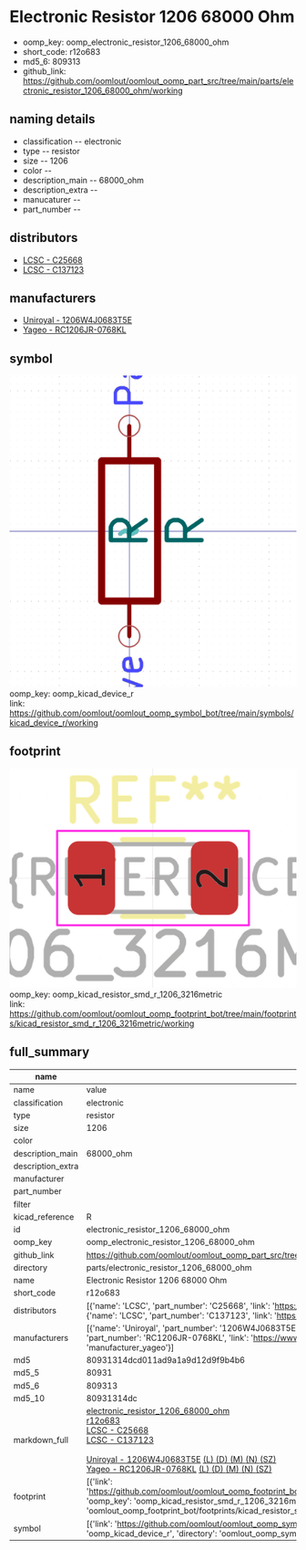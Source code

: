 # Electronic Resistor 1206 68000 Ohm

  
* oomp_key: oomp_electronic_resistor_1206_68000_ohm 
* short_code: r12o683
* md5_6: 809313  
* github_link: https://github.com/oomlout/oomlout_oomp_part_src/tree/main/parts/electronic_resistor_1206_68000_ohm/working  
## naming details
* classification -- electronic
* type -- resistor
* size -- 1206
* color -- 
* description_main -- 68000_ohm
* description_extra -- 
* manucaturer -- 
* part_number -- 

## distributors
* [LCSC - C25668](https://lcsc.com/product-detail/C25668.html)  
* [LCSC - C137123](https://lcsc.com/product-detail/C137123.html)  

## manufacturers
* [Uniroyal - 1206W4J0683T5E]()  
* [Yageo - RC1206JR-0768KL](https://www.yageo.com/en/Chart/Download/pdf/RC1206JR-0768KL)  

## symbol

![](symbol/0/working/working_600.png)  
oomp_key: oomp_kicad_device_r  
link: https://github.com/oomlout/oomlout_oomp_symbol_bot/tree/main/symbols/kicad_device_r/working  

## footprint

![](footprint/0/working/working_600.png)  
oomp_key: oomp_kicad_resistor_smd_r_1206_3216metric  
link: https://github.com/oomlout/oomlout_oomp_footprint_bot/tree/main/footprints/kicad_resistor_smd_r_1206_3216metric/working  

## full_summary
| name | value | 
| --- | --- | 
| name | value | 
| classification | electronic | 
| type | resistor | 
| size | 1206 | 
| color |  | 
| description_main | 68000_ohm | 
| description_extra |  | 
| manufacturer |  | 
| part_number |  | 
| filter |  | 
| kicad_reference | R | 
| id | electronic_resistor_1206_68000_ohm | 
| oomp_key | oomp_electronic_resistor_1206_68000_ohm | 
| github_link | https://github.com/oomlout/oomlout_oomp_part_src/tree/main/parts/electronic_resistor_1206_68000_ohm/working | 
| directory | parts/electronic_resistor_1206_68000_ohm | 
| name | Electronic Resistor 1206 68000 Ohm | 
| short_code | r12o683 | 
| distributors | [{'name': 'LCSC', 'part_number': 'C25668', 'link': 'https://lcsc.com/product-detail/C25668.html', 'id': 'distributor_lcsc'}, {'name': 'LCSC', 'part_number': 'C137123', 'link': 'https://lcsc.com/product-detail/C137123.html', 'id': 'distributor_lcsc'}] | 
| manufacturers | [{'name': 'Uniroyal', 'part_number': '1206W4J0683T5E', 'link': '', 'id': 'manufacturer_uniroyal'}, {'name': 'Yageo', 'part_number': 'RC1206JR-0768KL', 'link': 'https://www.yageo.com/en/Chart/Download/pdf/RC1206JR-0768KL', 'id': 'manufacturer_yageo'}] | 
| md5 | 80931314dcd011ad9a1a9d12d9f9b4b6 | 
| md5_5 | 80931 | 
| md5_6 | 809313 | 
| md5_10 | 80931314dc | 
| markdown_full | [electronic_resistor_1206_68000_ohm](https://github.com/oomlout/oomlout_oomp_part_src/tree/main/parts/electronic_resistor_1206_68000_ohm/working)<br>[r12o683](https://github.com/oomlout/oomlout_oomp_part_src/tree/main/parts/electronic_resistor_1206_68000_ohm/working)<br>[LCSC - C25668<br>](https://lcsc.com/product-detail/C25668.html)[LCSC - C137123<br>](https://lcsc.com/product-detail/C137123.html)<br>[Uniroyal - 1206W4J0683T5E]() [(L)  ](https://www.lcsc.com/search?q=1206W4J0683T5E)[(D)  ](https://www.digikey.com/en/products?,keywords=1206W4J0683T5E)[(M)  ](https://www.mouser.com/Search/Refine?Keyword=1206W4J0683T5E)[(N)  ](https://www.newark.com/search?st=1206W4J0683T5E)[(SZ)  ](https://so.szlcsc.com/global.html?k=1206W4J0683T5E)<br>[Yageo - RC1206JR-0768KL](https://www.yageo.com/en/Chart/Download/pdf/RC1206JR-0768KL) [(L)  ](https://www.lcsc.com/search?q=RC1206JR-0768KL)[(D)  ](https://www.digikey.com/en/products?,keywords=RC1206JR-0768KL)[(M)  ](https://www.mouser.com/Search/Refine?Keyword=RC1206JR-0768KL)[(N)  ](https://www.newark.com/search?st=RC1206JR-0768KL)[(SZ)  ](https://so.szlcsc.com/global.html?k=RC1206JR-0768KL)<br> | 
| footprint | [{'link': 'https://github.com/oomlout/oomlout_oomp_footprint_bot/tree/main/foootprntss/kicad_resistor_smd_r_1206_3216metric', 'oomp_key': 'oomp_kicad_resistor_smd_r_1206_3216metric', 'directory': 'oomlout_oomp_footprint_bot/footprints/kicad_resistor_smd_r_1206_3216metric//working/working.kicad_mod'}] | 
| symbol | [{'link': 'https://github.com/oomlout/oomlout_oomp_symbol_bot/tree/main/symbols/kicad_device_r', 'oomp_key': 'oomp_kicad_device_r', 'directory': 'oomlout_oomp_symbol_bot/symbols/kicad_device_r//working/working.kicad_sym'}] | 
